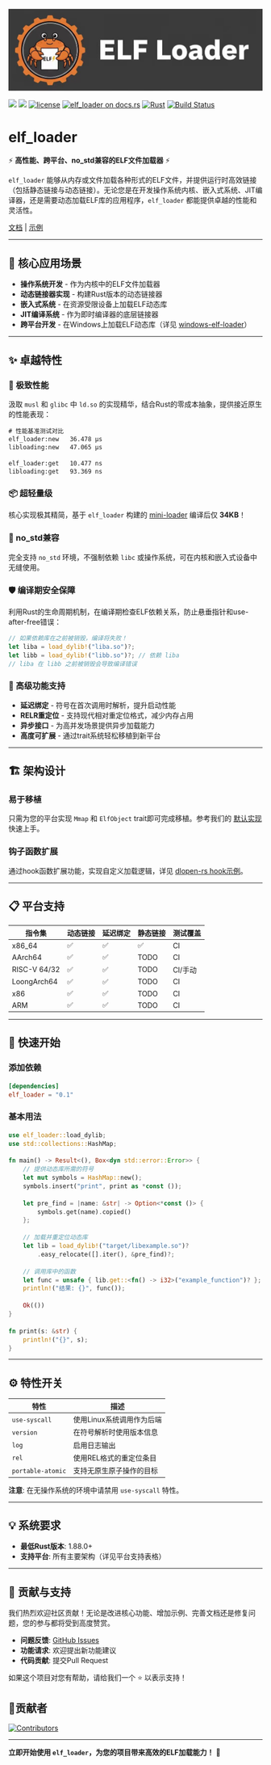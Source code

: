 <p align="center">
	<img src="./docs/imgs/logo.jpg">
</p>

[![](https://img.shields.io/crates/v/elf_loader.svg)](https://crates.io/crates/elf_loader)
[![](https://img.shields.io/crates/d/elf_loader.svg)](https://crates.io/crates/elf_loader)
[![license](https://img.shields.io/crates/l/elf_loader.svg)](https://crates.io/crates/elf_loader)
[![elf_loader on docs.rs](https://docs.rs/elf_loader/badge.svg)](https://docs.rs/elf_loader)
[![Rust](https://img.shields.io/badge/rust-1.88.0%2B-blue.svg?maxAge=3600)](https://github.com/weizhiao/elf_loader)
[![Build Status](https://github.com/weizhiao/elf_loader/actions/workflows/rust.yml/badge.svg)](https://github.com/weizhiao/elf_loader/actions)

# elf_loader

⚡ **高性能、跨平台、no_std兼容的ELF文件加载器** ⚡

`elf_loader` 能够从内存或文件加载各种形式的ELF文件，并提供运行时高效链接（包括静态链接与动态链接）。无论您是在开发操作系统内核、嵌入式系统、JIT编译器，还是需要动态加载ELF库的应用程序，`elf_loader` 都能提供卓越的性能和灵活性。

[文档](https://docs.rs/elf_loader/) | [示例](https://github.com/weizhiao/rust-elfloader/tree/main/examples)

---

## 🎯 核心应用场景

- **操作系统开发** - 作为内核中的ELF文件加载器
- **动态链接器实现** - 构建Rust版本的动态链接器
- **嵌入式系统** - 在资源受限设备上加载ELF动态库
- **JIT编译系统** - 作为即时编译器的底层链接器
- **跨平台开发** - 在Windows上加载ELF动态库（详见 [windows-elf-loader](https://github.com/weizhiao/rust-elfloader/tree/main/crates/windows-elf-loader)）

---

## ✨ 卓越特性

### 🚀 极致性能
汲取 `musl` 和 `glibc` 中 `ld.so` 的实现精华，结合Rust的零成本抽象，提供接近原生的性能表现：

```shell
# 性能基准测试对比
elf_loader:new   36.478 µs  
libloading:new   47.065 µs

elf_loader:get   10.477 ns 
libloading:get   93.369 ns
```

### 📦 超轻量级
核心实现极其精简，基于 `elf_loader` 构建的 [mini-loader](https://github.com/weizhiao/rust-elfloader/tree/main/crates/mini-loader) 编译后仅 **34KB**！

### 🔧 no_std兼容
完全支持 `no_std` 环境，不强制依赖 `libc` 或操作系统，可在内核和嵌入式设备中无缝使用。

### 🛡️ 编译期安全保障
利用Rust的生命周期机制，在编译期检查ELF依赖关系，防止悬垂指针和use-after-free错误：

```rust
// 如果依赖库在之前被销毁，编译将失败！
let liba = load_dylib!("liba.so")?;
let libb = load_dylib!("libb.so")?; // 依赖 liba
// liba 在 libb 之前被销毁会导致编译错误
```

### 🔄 高级功能支持
- **延迟绑定** - 符号在首次调用时解析，提升启动性能
- **RELR重定位** - 支持现代相对重定位格式，减少内存占用
- **异步接口** - 为高并发场景提供异步加载能力
- **高度可扩展** - 通过trait系统轻松移植到新平台

---

## 🏗️ 架构设计

### 易于移植
只需为您的平台实现 `Mmap` 和 `ElfObject` trait即可完成移植。参考我们的 [默认实现](https://github.com/weizhiao/rust-elfloader/tree/main/src/os) 快速上手。

### 钩子函数扩展
通过hook函数扩展功能，实现自定义加载逻辑，详见 [dlopen-rs hook示例](https://github.com/weizhiao/rust-dlopen/blob/main/src/loader.rs)。

---

## 📋 平台支持

| 指令集       | 动态链接 | 延迟绑定 | 静态链接 | 测试覆盖 |
| ------------ | -------- | -------- | -------- | -------- |
| x86_64       | ✅        | ✅        | ✅        | CI       |
| AArch64      | ✅        | ✅        | TODO     | CI       |
| RISC-V 64/32 | ✅        | ✅        | TODO     | CI/手动  |
| LoongArch64  | ✅        | ✅        | TODO     | CI       |
| x86          | ✅        | ✅        | TODO     | CI       |
| ARM          | ✅        | ✅        | TODO     | CI       |

---

## 🚀 快速开始

### 添加依赖
```toml
[dependencies]
elf_loader = "0.1"
```

### 基本用法
```rust
use elf_loader::load_dylib;
use std::collections::HashMap;

fn main() -> Result<(), Box<dyn std::error::Error>> {
    // 提供动态库所需的符号
    let mut symbols = HashMap::new();
    symbols.insert("print", print as *const ());
    
    let pre_find = |name: &str| -> Option<*const ()> {
        symbols.get(name).copied()
    };

    // 加载并重定位动态库
    let lib = load_dylib!("target/libexample.so")?
        .easy_relocate([].iter(), &pre_find)?;
    
    // 调用库中的函数
    let func = unsafe { lib.get::<fn() -> i32>("example_function")? };
    println!("结果: {}", func());
    
    Ok(())
}

fn print(s: &str) {
    println!("{}", s);
}
```

---

## ⚙️ 特性开关

| 特性              | 描述                      |
| ----------------- | ------------------------- |
| `use-syscall`     | 使用Linux系统调用作为后端 |
| `version`         | 在符号解析时使用版本信息  |
| `log`             | 启用日志输出              |
| `rel`             | 使用REL格式的重定位条目   |
| `portable-atomic` | 支持无原生原子操作的目标  |

**注意**: 在无操作系统的环境中请禁用 `use-syscall` 特性。

---

## 💡 系统要求

- **最低Rust版本**: 1.88.0+
- **支持平台**: 所有主要架构（详见平台支持表格）

---

## 🤝 贡献与支持

我们热烈欢迎社区贡献！无论是改进核心功能、增加示例、完善文档还是修复问题，您的参与都将受到高度赞赏。

- **问题反馈**: [GitHub Issues](https://github.com/weizhiao/elf_loader/issues)
- **功能请求**: 欢迎提出新功能建议
- **代码贡献**: 提交Pull Request

如果这个项目对您有帮助，请给我们一个 ⭐ 以表示支持！

## 🎈贡献者

<a href="https://github.com/weizhiao/rust-elfloader/graphs/contributors">
  <img src="https://contributors-img.web.app/image?repo=weizhiao/rust-elfloader" alt="Contributors"/>
</a>

---

**立即开始使用 `elf_loader`，为您的项目带来高效的ELF加载能力！** 🎉